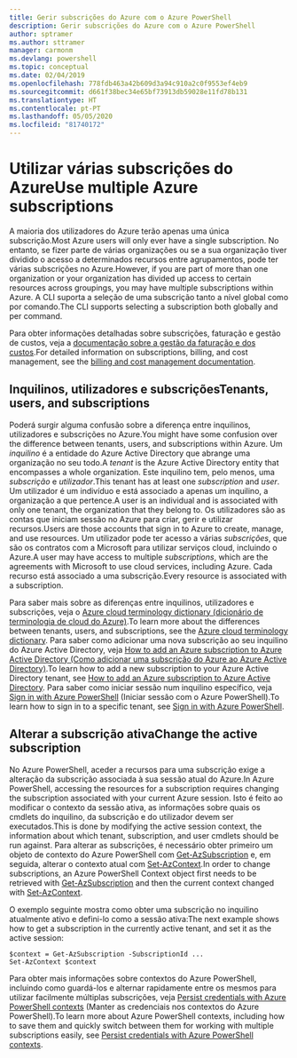 ```yaml
---
title: Gerir subscrições do Azure com o Azure PowerShell
description: Gerir subscrições do Azure com o Azure PowerShell
author: sptramer
ms.author: sttramer
manager: carmonm
ms.devlang: powershell
ms.topic: conceptual
ms.date: 02/04/2019
ms.openlocfilehash: 778fdb463a42b609d3a94c910a2c0f9553ef4eb9
ms.sourcegitcommit: d661f38bec34e65bf73913db59028e11fd78b131
ms.translationtype: HT
ms.contentlocale: pt-PT
ms.lasthandoff: 05/05/2020
ms.locfileid: "81740172"
---
```

# <a name="use-multiple-azure-subscriptions"></a><span data-ttu-id="1d24a-103">Utilizar várias subscrições do Azure</span><span class="sxs-lookup"><span data-stu-id="1d24a-103">Use multiple Azure subscriptions</span></span>

<span data-ttu-id="1d24a-104">A maioria dos utilizadores do Azure terão apenas uma única subscrição.</span><span class="sxs-lookup"><span data-stu-id="1d24a-104">Most Azure users will only ever have a single subscription.</span></span> <span data-ttu-id="1d24a-105">No entanto, se fizer parte de várias organizações ou se a sua organização tiver dividido o acesso a determinados recursos entre agrupamentos, pode ter várias subscrições no Azure.</span><span class="sxs-lookup"><span data-stu-id="1d24a-105">However, if you are part of more than one organization or your organization has divided up access to certain resources across groupings, you may have multiple subscriptions within Azure.</span></span> <span data-ttu-id="1d24a-106">A CLI suporta a seleção de uma subscrição tanto a nível global como por comando.</span><span class="sxs-lookup"><span data-stu-id="1d24a-106">The CLI supports selecting a subscription both globally and per command.</span></span>

<span data-ttu-id="1d24a-107">Para obter informações detalhadas sobre subscrições, faturação e gestão de custos, veja a [documentação sobre a gestão da faturação e dos custos](/azure/billing/).</span><span class="sxs-lookup"><span data-stu-id="1d24a-107">For detailed information on subscriptions, billing, and cost management, see the [billing and cost management documentation](/azure/billing/).</span></span>

## <a name="tenants-users-and-subscriptions"></a><span data-ttu-id="1d24a-108">Inquilinos, utilizadores e subscrições</span><span class="sxs-lookup"><span data-stu-id="1d24a-108">Tenants, users, and subscriptions</span></span>

<span data-ttu-id="1d24a-109">Poderá surgir alguma confusão sobre a diferença entre inquilinos, utilizadores e subscrições no Azure.</span><span class="sxs-lookup"><span data-stu-id="1d24a-109">You might have some confusion over the difference between tenants, users, and subscriptions within Azure.</span></span> <span data-ttu-id="1d24a-110">Um _inquilino_ é a entidade do Azure Active Directory que abrange uma organização no seu todo.</span><span class="sxs-lookup"><span data-stu-id="1d24a-110">A _tenant_ is the Azure Active Directory entity that encompasses a whole organization.</span></span> <span data-ttu-id="1d24a-111">Este inquilino tem, pelo menos, uma _subscrição_ e _utilizador_.</span><span class="sxs-lookup"><span data-stu-id="1d24a-111">This tenant has at least one _subscription_ and _user_.</span></span> <span data-ttu-id="1d24a-112">Um utilizador é um indivíduo e está associado a apenas um inquilino, a organização a que pertence.</span><span class="sxs-lookup"><span data-stu-id="1d24a-112">A user is an individual and is associated with only one tenant, the organization that they belong to.</span></span> <span data-ttu-id="1d24a-113">Os utilizadores são as contas que iniciam sessão no Azure para criar, gerir e utilizar recursos.</span><span class="sxs-lookup"><span data-stu-id="1d24a-113">Users are those accounts that sign in to Azure to create, manage, and use resources.</span></span>
<span data-ttu-id="1d24a-114">Um utilizador pode ter acesso a várias _subscrições_, que são os contratos com a Microsoft para utilizar serviços cloud, incluindo o Azure.</span><span class="sxs-lookup"><span data-stu-id="1d24a-114">A user may have access to multiple _subscriptions_, which are the agreements with Microsoft to use cloud services, including Azure.</span></span> <span data-ttu-id="1d24a-115">Cada recurso está associado a uma subscrição.</span><span class="sxs-lookup"><span data-stu-id="1d24a-115">Every resource is associated with a subscription.</span></span>

<span data-ttu-id="1d24a-116">Para saber mais sobre as diferenças entre inquilinos, utilizadores e subscrições, veja o [Azure cloud terminology dictionary (dicionário de terminologia de cloud do Azure)](/azure/azure-glossary-cloud-terminology).</span><span class="sxs-lookup"><span data-stu-id="1d24a-116">To learn more about the differences between tenants, users, and subscriptions, see the [Azure cloud terminology dictionary](/azure/azure-glossary-cloud-terminology).</span></span>  <span data-ttu-id="1d24a-117">Para saber como adicionar uma nova subscrição ao seu inquilino do Azure Active Directory, veja [How to add an Azure subscription to Azure Active Directory (Como adicionar uma subscrição do Azure ao Azure Active Directory)](/azure/active-directory/active-directory-how-subscriptions-associated-directory).</span><span class="sxs-lookup"><span data-stu-id="1d24a-117">To learn how to add a new subscription to your Azure Active Directory tenant, see [How to add an Azure subscription to Azure Active Directory](/azure/active-directory/active-directory-how-subscriptions-associated-directory).</span></span>
<span data-ttu-id="1d24a-118">Para saber como iniciar sessão num inquilino específico, veja [Sign in with Azure PowerShell](/powershell/azure/authenticate-azureps) (Iniciar sessão com o Azure PowerShell).</span><span class="sxs-lookup"><span data-stu-id="1d24a-118">To learn how to sign in to a specific tenant, see [Sign in with Azure PowerShell](/powershell/azure/authenticate-azureps).</span></span>

## <a name="change-the-active-subscription"></a><span data-ttu-id="1d24a-119">Alterar a subscrição ativa</span><span class="sxs-lookup"><span data-stu-id="1d24a-119">Change the active subscription</span></span>

<span data-ttu-id="1d24a-120">No Azure PowerShell, aceder a recursos para uma subscrição exige a alteração da subscrição associada à sua sessão atual do Azure.</span><span class="sxs-lookup"><span data-stu-id="1d24a-120">In Azure PowerShell, accessing the resources for a subscription requires changing the subscription associated with your current Azure session.</span></span>
<span data-ttu-id="1d24a-121">Isto é feito ao modificar o contexto da sessão ativa, as informações sobre quais os cmdlets do inquilino, da subscrição e do utilizador devem ser executados.</span><span class="sxs-lookup"><span data-stu-id="1d24a-121">This is done by modifying the active session context, the information about which tenant, subscription, and user cmdlets should be run against.</span></span>
<span data-ttu-id="1d24a-122">Para alterar as subscrições, é necessário obter primeiro um objeto de contexto do Azure PowerShell com [Get-AzSubscription](/powershell/module/az.accounts/get-azsubscription) e, em seguida, alterar o contexto atual com [Set-AzContext](/powershell/module/az.accounts/set-azcontext).</span><span class="sxs-lookup"><span data-stu-id="1d24a-122">In order to change subscriptions, an Azure PowerShell Context object first needs to be retrieved with [Get-AzSubscription](/powershell/module/az.accounts/get-azsubscription) and then the current context changed with [Set-AzContext](/powershell/module/az.accounts/set-azcontext).</span></span>

<span data-ttu-id="1d24a-123">O exemplo seguinte mostra como obter uma subscrição no inquilino atualmente ativo e defini-lo como a sessão ativa:</span><span class="sxs-lookup"><span data-stu-id="1d24a-123">The next example shows how to get a subscription in the currently active tenant, and set it as the active session:</span></span>

```powershell-interactive
$context = Get-AzSubscription -SubscriptionId ...
Set-AzContext $context
```

<span data-ttu-id="1d24a-124">Para obter mais informações sobre contextos do Azure PowerShell, incluindo como guardá-los e alternar rapidamente entre os mesmos para utilizar facilmente múltiplas subscrições, veja [Persist credentials with Azure PowerShell contexts](context-persistence.md) (Manter as credenciais nos contextos do Azure PowerShell).</span><span class="sxs-lookup"><span data-stu-id="1d24a-124">To learn more about Azure PowerShell contexts, including how to save them and quickly switch between them for working with multiple subscriptions easily, see [Persist credentials with Azure PowerShell contexts](context-persistence.md).</span></span>
